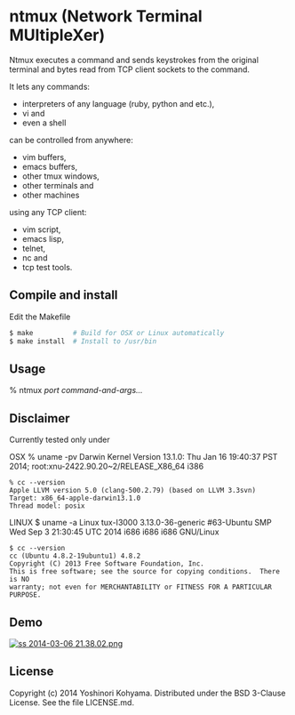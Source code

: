 # ntmux (Network Terminal MUltipleXer)

Ntmux executes a command and sends keystrokes from the original terminal and bytes read from TCP client sockets to the command.

It lets any commands:

* interpreters of any language (ruby, python and etc.),
* vi and
* even a shell

can be controlled from anywhere:

* vim buffers,
* emacs buffers,
* other tmux windows,
* other terminals and
* other machines

using any TCP client:

* vim script,
* emacs lisp,
* telnet,
* nc and
* tcp test tools.

## Compile and install

Edit the Makefile
    
```bash
$ make          # Build for OSX or Linux automatically
$ make install  # Install to /usr/bin
```

## Usage

% ntmux *port* *command-and-args...*

## Disclaimer

Currently tested only under

OSX
    % uname -pv
    Darwin Kernel Version 13.1.0: Thu Jan 16 19:40:37 PST 2014; root:xnu-2422.90.20~2/RELEASE_X86_64 i386
    
    % cc --version
    Apple LLVM version 5.0 (clang-500.2.79) (based on LLVM 3.3svn)
    Target: x86_64-apple-darwin13.1.0
    Thread model: posix

LINUX
    $ uname -a
    Linux tux-I3000 3.13.0-36-generic #63-Ubuntu SMP Wed Sep 3 21:30:45 UTC 2014 i686 i686 i686 GNU/Linux
    
    $ cc --version
    cc (Ubuntu 4.8.2-19ubuntu1) 4.8.2
    Copyright (C) 2013 Free Software Foundation, Inc.
    This is free software; see the source for copying conditions.  There is NO
    warranty; not even for MERCHANTABILITY or FITNESS FOR A PARTICULAR PURPOSE.

## Demo

<a href="https://www.youtube.com/watch?v=dKNr3rk58YI">![ss 2014-03-06 21.38.02.png](https://qiita-image-store.s3.amazonaws.com/0/12593/20ebc62f-a085-d708-143b-c49fde705802.png "ss 2014-03-06 21.38.02.png")</a>

## License

Copyright (c) 2014 Yoshinori Kohyama.  Distributed under the BSD 3-Clause License.  See the file LICENSE.md.

